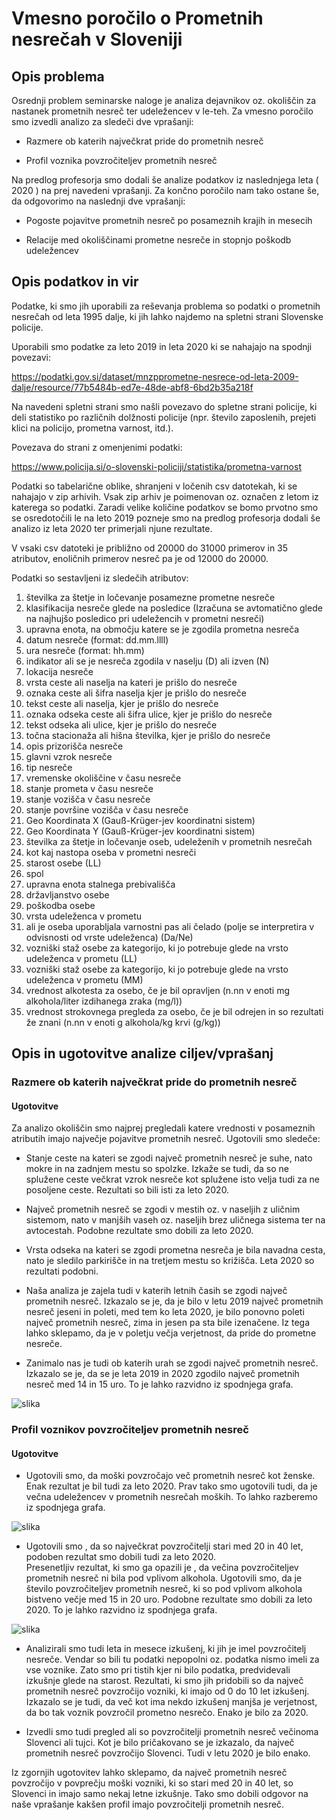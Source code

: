 # Vmesno poročilo o Prometnih nesrečah v Sloveniji

## Opis problema

Osrednji problem seminarske naloge je analiza dejavnikov oz. okoliščin za nastanek prometnih nesreč ter udeležencev v le-teh.
Za vmesno poročilo smo izvedli analizo za sledeči dve vprašanji:

-	Razmere ob katerih največkrat pride do prometnih nesreč

-	Profil voznika povzročiteljev prometnih nesreč

Na predlog profesorja smo dodali še analize podatkov iz naslednjega leta ( 2020 ) na prej navedeni vprašanji.
Za končno poročilo nam tako ostane še, da odgovorimo na naslednji dve vprašanji:

-	Pogoste pojavitve prometnih nesreč po posameznih krajih in mesecih

-	Relacije med okoliščinami prometne nesreče in stopnjo poškodb udeležencev

## Opis podatkov in vir

Podatke, ki smo jih uporabili za reševanja problema so podatki o prometnih nesrečah od leta 1995 dalje, ki jih lahko najdemo na spletni strani Slovenske policije.

Uporabili smo podatke za leto 2019 in leta 2020 ki se nahajajo na spodnji povezavi:

https://podatki.gov.si/dataset/mnzpprometne-nesrece-od-leta-2009-dalje/resource/77b5484b-ed7e-48de-abf8-6bd2b35a218f

Na navedeni spletni strani smo našli povezavo do spletne strani policije, ki deli statistiko po različnih dolžnosti policije (npr. število zaposlenih, prejeti klici na policijo, prometna varnost, itd.).

Povezava do strani z omenjenimi podatki:

https://www.policija.si/o-slovenski-policiji/statistika/prometna-varnost

Podatki so tabelarične oblike, shranjeni v ločenih csv datotekah, ki se nahajajo v zip arhivih. Vsak zip arhiv je poimenovan oz. označen z letom iz katerega so podatki. Zaradi velike količine podatkov se bomo prvotno smo se osredotočili le na leto 2019 pozneje smo na predlog profesorja dodali še analizo iz leta 2020 ter primerjali njune rezultate. 

V vsaki csv datoteki je približno od 20000 do 31000 primerov in 35 atributov, enoličnih primerov nesreč pa je od 12000 do 20000.

Podatki so sestavljeni iz sledečih atributov:

1.	številka za štetje in ločevanje posamezne prometne nesreče
2.	klasifikacija nesreče glede na posledice (Izračuna se avtomatično glede na najhujšo posledico pri udeležencih v prometni nesreči)
3.	upravna enota, na območju katere se je zgodila prometna nesreča
4.	datum nesreče (format: dd.mm.llll) 
5.	ura nesreče (format: hh.mm) 
6.	indikator ali se je nesreča zgodila v naselju (D) ali izven (N)
7.	lokacija nesreče
8.	vrsta ceste ali naselja na kateri je prišlo do nesreče
9.	oznaka ceste ali šifra naselja kjer je prišlo do nesreče
10.	tekst ceste ali naselja, kjer je prišlo do nesreče
11.	oznaka odseka ceste ali šifra ulice, kjer je prišlo do nesreče
12.	tekst odseka ali ulice, kjer je prišlo do nesreče
13.	točna stacionaža ali hišna številka, kjer je prišlo do nesreče
14.	opis prizorišča nesreče
15.	glavni vzrok nesreče
16.	tip nesreče
17.	vremenske okoliščine v času nesreče
18.	stanje prometa v času nesreče
19.	stanje vozišča v času nesreče
20.	stanje površine vozišča v času nesreče
21.	Geo Koordinata X (Gauß-Krüger-jev koordinatni sistem)
22.	Geo Koordinata Y (Gauß-Krüger-jev koordinatni sistem)
23.	številka za štetje in ločevanje oseb, udeleženih v prometnih nesrečah
24.	kot kaj nastopa oseba v prometni nesreči
25.	starost osebe (LL)
26.	spol
27.	upravna enota stalnega prebivališča
28.	državljanstvo osebe
29.	poškodba osebe
30.	vrsta udeleženca v prometu
31.	ali je oseba uporabljala varnostni pas ali čelado (polje se interpretira v odvisnosti od vrste udeleženca) (Da/Ne)
32.	vozniški staž osebe za kategorijo, ki jo potrebuje glede na vrsto udeleženca v prometu (LL)
33.	vozniški staž osebe za kategorijo, ki jo potrebuje glede na vrsto udeleženca v prometu (MM)
34.	vrednost alkotesta za osebo, če je bil opravljen (n.nn v enoti mg alkohola/liter izdihanega zraka (mg/l))
35.	vrednost strokovnega pregleda za osebo, če je bil odrejen in so rezultati že znani (n.nn v enoti g alkohola/kg krvi (g/kg))

## Opis in ugotovitve analize ciljev/vprašanj

### Razmere ob katerih največkrat pride do prometnih nesreč
#### Ugotovitve

Za analizo okoliščin smo najprej pregledali katere vrednosti v posameznih atributih imajo največje pojavitve prometnih nesreč. 
Ugotovili smo sledeče:

  -	Stanje ceste na kateri se zgodi največ prometnih nesreč je suhe, nato mokre in na zadnjem mestu so spolzke. Izkaže se tudi, da  so ne splužene ceste večkrat vzrok nesreče kot splužene isto velja tudi za ne posoljene ceste. Rezultati so bili isti za leto 2020.

  -	Največ prometnih nesreč se zgodi v mestih oz. v naseljih z uličnim sistemom, nato v manjših vaseh oz. naseljih brez uličnega sistema ter na avtocestah. Podobne rezultate smo dobili za leto 2020.

  -	Vrsta odseka na kateri se zgodi prometna nesreča je bila navadna cesta, nato je sledilo parkirišče in na tretjem mestu so  križišča.  Leta 2020 so rezultati podobni.

  -	Naša analiza je zajela tudi v katerih letnih časih se zgodi največ prometnih nesreč. Izkazalo se je, da je bilo v letu 2019 največ prometnih nesreč jeseni in poleti, med tem ko leta 2020, je bilo ponovno poleti največ prometnih nesreč, zima in jesen pa sta bile izenačene. Iz tega lahko sklepamo, da je v poletju večja verjetnost, da pride do prometne nesreče.

  -	Zanimalo nas je tudi ob katerih urah se zgodi največ prometnih nesreč. Izkazalo se je, da se je leta 2019 in 2020 zgodilo največ prometnih nesreč med 14 in 15 uro. To je lahko razvidno iz spodnjega grafa.
  
  ![slika](https://user-images.githubusercontent.com/68822429/163239423-a7bc5f07-234d-4ee6-9e66-9d91f9e826b6.png)

  
### Profil voznikov povzročiteljev prometnih nesreč
#### Ugotovitve

- Ugotovili smo, da moški povzročajo več prometnih nesreč kot ženske. Enak rezultat je bil  tudi za leto 2020. Prav tako smo ugotovili tudi, da je večna udeležencev v  prometnih nesrečah moških. To lahko razberemo iz spodnjega grafa.

![slika](https://user-images.githubusercontent.com/68822429/163240224-508e54ff-0a13-481a-9c09-ddb98502dcd5.png)


- Ugotovili smo , da so največkrat povzročitelji stari med 20 in 40 let, podoben rezultat smo dobili tudi za leto 2020.  
Presenetljiv rezultat, ki smo ga opazili je , da večina povzročiteljev prometnih nesreč ni bila pod vplivom alkohola. Ugotovili smo, da je število povzročiteljev prometnih nesreč, ki so pod vplivom alkohola bistveno večje med 15 in 20 uro. Podobne rezultate smo dobili za leto 2020. To je lahko razvidno iz spodnjega grafa.

![slika](https://user-images.githubusercontent.com/68822429/163239869-e8bb5ea1-5891-4209-bd11-29551b812f2b.png)


- Analizirali smo tudi leta in mesece izkušenj, ki jih je imel povzročitelj nesreče. Vendar so bili tu podatki nepopolni oz. podatka nismo imeli za vse voznike. Zato smo pri tistih kjer ni bilo podatka, predvidevali izkušnje glede na starost.  Rezultati, ki smo jih pridobili so da največ prometnih nesreč povzročijo vozniki, ki imajo od 0 do 10 let izkušenj. Izkazalo se je tudi, da več kot ima nekdo izkušenj manjša je verjetnost, da bo tak voznik povzročil prometno nesrečo. Enako je bilo za 2020.

- Izvedli smo tudi pregled ali so povzročitelji prometnih nesreč večinoma Slovenci ali  tujci. Kot je bilo pričakovano se je izkazalo, da največ prometnih nesreč povzročijo Slovenci. Tudi v letu 2020 je bilo enako.

Iz zgornjih ugotovitev lahko sklepamo, da največ prometnih nesreč povzročijo v povprečju moški vozniki, ki so stari med 20 in 40 let, so Slovenci in imajo samo nekaj letne izkušnje. Tako smo dobili odgovor na naše vprašanje kakšen profil imajo povzročitelji prometnih nesreč.
